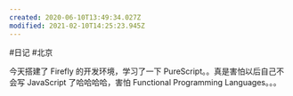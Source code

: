 ```yaml
---
created: 2020-06-10T13:49:34.027Z
modified: 2021-02-10T14:25:23.945Z
---
```

#日记 #北京

今天搭建了 Firefly 的开发环境，学习了一下 PureScript。。真是害怕以后自己不会写 JavaScript 了哈哈哈哈，害怕 Functional Programming Languages。。。